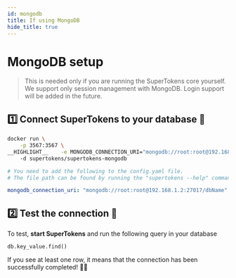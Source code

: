 ```yaml
---
id: mongodb
title: If using MongoDB
hide_title: true
---
```


<!-- COPY DOCS -->
<!-- ./community/database-setup/mongodb.md -->

# MongoDB setup

> This is needed only if you are running the SuperTokens core yourself.
> We support only session management with MongoDB. Login support will be added in the future.

## 1️⃣ Connect SuperTokens to your database 🔌

<!--DOCUSAURUS_CODE_TABS-->
<!--With Docker-->
```bash
docker run \
	-p 3567:3567 \
__HIGHLIGHT__    -e MONGODB_CONNECTION_URI="mongodb://root:root@192.168.1.2:27017/dbName" \ __END_HIGHLIGHT__
    -d supertokens/supertokens-mongodb
```

<!--Without Docker-->
```yaml
# You need to add the following to the config.yaml file.
# The file path can be found by running the "supertokens --help" command

mongodb_connection_uri: "mongodb://root:root@192.168.1.2:27017/dbName"
```
<!--END_DOCUSAURUS_CODE_TABS-->


## 2️⃣ Test the connection 🤞
To test, **start SuperTokens** and run the following query in your database
```cql
db.key_value.find()
```
If you see at least one row, it means that the connection has been successfully completed! 🥳🎉
